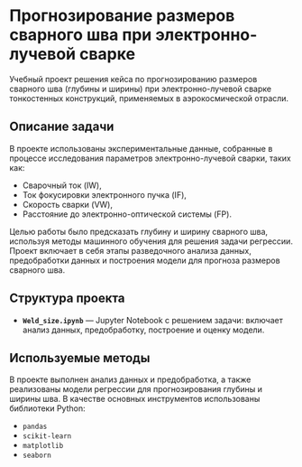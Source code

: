 # Прогнозирование размеров сварного шва при электронно-лучевой сварке

Учебный проект решения кейса по прогнозированию размеров сварного шва (глубины и ширины) при электронно-лучевой сварке тонкостенных конструкций, применяемых в аэрокосмической отрасли.

## Описание задачи

В проекте использованы экспериментальные данные, собранные в процессе исследования параметров электронно-лучевой сварки, таких как:
- Сварочный ток (IW),
- Ток фокусировки электронного пучка (IF),
- Скорость сварки (VW),
- Расстояние до электронно-оптической системы (FP).

Целью работы было предсказать глубину и ширину сварного шва, используя методы машинного обучения для решения задачи регрессии. Проект включает в себя этапы разведочного анализа данных, предобработки данных и построения модели для прогноза размеров сварного шва.

## Структура проекта

- **`Weld_size.ipynb`** — Jupyter Notebook с решением задачи: включает анализ данных, предобработку, построение и оценку модели.

## Используемые методы

В проекте выполнен анализ данных и предобработка, а также реализованы модели регрессии для прогнозирования глубины и ширины шва. В качестве основных инструментов использованы библиотеки Python:
- `pandas`
- `scikit-learn`
- `matplotlib`
- `seaborn`